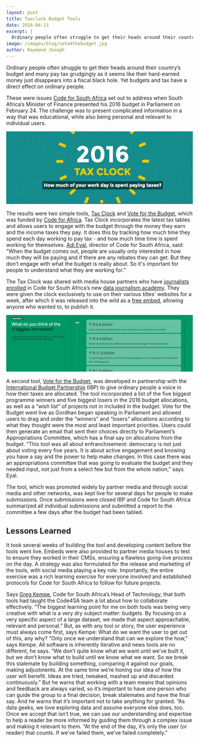 ```yaml
---
layout: post
title: Taxclock Budget Tools
date: 2016-04-13
excerpt: |
  Ordinary people often struggle to get their heads around their country’s budget and many pay tax grudgingly as it seems like their hard-earned money just disappears into a fiscal black hole. Yet budgets and tax have a direct effect on ordinary people.
image: /images/blog/vote4thebudget.jpg
author: Raymond Joseph
---
```


Ordinary people often struggle to get their heads around their country’s budget and many pay tax grudgingly as it seems like their hard-earned money just disappears into a fiscal black hole.
Yet budgets and tax have a direct effect on ordinary people.

These were issues [Code for South Africa](http://www.code4sa.org/) set out to address when South Africa’s Minister of Finance presented his 2016 budget in Parliament on February 24. 
The challenge was to present complicated information in a way that was educational, while also being personal and relevant to individual users.

<a href="http://code4sa.org/taxclock/" target="_blank"><img src="/images/blog/taxclock.jpg"></a>

The results were two simple tools, [Tax Clock](http://www.timeslive.co.za/local/2016/03/02/Calculate-how-you-pay-tax-while-you-work) and [Vote for the Budget](http://vote4thebudget.org/), which was funded by [Code for Africa](http://www.codeforafrica.org/).
Tax Clock incorporates the latest tax tables and allows users to engage with the budget through the money they earn and the income taxes they pay. It does this by tracking how much time they spend each day working to pay tax - and how much time time is spent working for themselves.
[Adi Eyal](https://twitter.com/soapsudtycoon), director of Code for South Africa, said: "When the budget comes out, people are usually only interested in how much they will be paying and if there are any rebates they can get. But they don’t engage with what the budget is really about. So it's important for people to understand what they are working for.”

The Tax Clock was shared with media house partners who have [journalists enrolled](https://ijnet.org/en/blog/new-data-journalism-academy-south-africa-embodies-living-laboratory-training-model) in Code for South Africa’s new [data journalism academy](http://academy.code4sa.org/). They were given the clock exclusively to use on their various titles’ websites for a week, after which it was released into the wild as a [free embed](http://code4sa.org/2016/03/08/embeddable-tax-clock.html), allowing anyone who wanted to, to publish it.

<a href="http://vote4thebudget.org" target="_blank"><img src="/images/blog/vote4thebudget.jpg"></a>

A second tool, [Vote for the Budget](http://vote4thebudget.org/), was developed in partnership with the [International Budget Partnership](http://www.internationalbudget.org/) (IBP) to give ordinary people a voice in how their taxes are allocated.
The tool incorporated a list of the five biggest programme winners and five biggest losers in the 2016 budget allocations, as well as a “wish list” of projects not in included in the budget.
Vote for the Budget went live as Gordhan began speaking in Parliament and allowed users to drag and order the “winners” and “losers” allocations according to what they thought were the most and least important priorities. Users could then generate an email that sent their choices directly to Parliament’s Appropriations Committee, which has a final say on allocations from the budget. 
“This tool was all about enfranchisement: democracy is not just about voting every five years. It is about active engagement and knowing you have a say and the power to help make changes. In this case there was an appropriations committee that was going to evaluate the budget and they needed input, not just from a select few but from the whole nation,” says Eyal.

The tool, which was promoted widely by partner media and through social media and other networks, was kept live for several days for people to make submissions. Once submissions were closed IBP and Code for South Africa summarized all individual submissions and submitted a report to the committee a few days after the budget had been tabled. 

## Lessons Learned

It took several weeks of building the tool and developing content before the tools went live. Embeds were also provided to partner media houses to test to ensure they worked in their CMSs, ensuring a flawless going-live process on the day. A strategy was also formulated for the release and marketing of the tools, with social media playing a key role.
Importantly, the entire exercise was a rich learning exercise for everyone involved and established protocols for Code for South Africa to follow for future projects.

Says [Greg Kempe](https://twitter.com/longhotsummer), Code for South Africa’s Head of Technology, that both tools had taught the Code4SA team a lot about how to collaborate effectively.
“The biggest learning point for me on both tools was being very creative with what is a very dry subject matter: budgets. By focusing on a very specific aspect of a large dataset, we made that aspect approachable, relevant and personal.”
But, as with any tool or story, the user experience must always come first, says Kempe: What do we want the user to get out of this, any why? “Only once we understand that can we explore the how,” says Kempe.
All software is inherently iterative and news tools are no different, he says. 
“We don’t quite know what we want until we’ve built it, but we don’t know what to build until we know what we want. So we break this stalemate by building something, comparing it against our goals, making adjustments. At the same time we’re honing our idea of how the user will benefit. Ideas are tried, tweaked, mashed up and discarded continuously.”
But he warns that working with a team means that opinions and feedback are always varied, so it’s important to have one person who can guide the group to a final decision, break stalemates and have the final say. 
And he warns that it’s important not to take anything for granted.
“As data geeks, we love exploring data and assume everyone else does, too. Once we accept that isn’t true, we can use our understanding and expertise to help a reader be more informed by guiding them through a complex issue and making it relevant to them. 
“At the end of the day, it’s only the user (or reader) that counts. If we’ve failed them, we’ve failed completely.”
